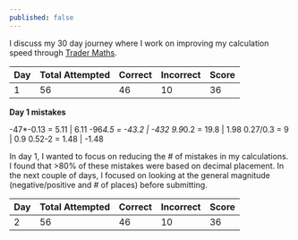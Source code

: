 ```yaml
---
published: false
---
```

I discuss my 30 day journey where I work on improving my calculation speed through [Trader Maths](http://tradermaths.com/tradermath/).

| Day | Total Attempted | Correct | Incorrect | Score |
|-----|-----------------|---------|-----------|-------|
| 1   | 56              | 46      | 10        | 36    |

**Day 1 mistakes**

-47*-0.13 = 5.11 | 6.11
-96*4.5 = -43.2 | -432
9.9*0.2 = 19.8 | 1.98
0.27/0.3 = 9 | 0.9
0.52-2 = 1.48 | -1.48

In day 1, I wanted to focus on reducing the # of mistakes in my calculations. I found that >80% of these mistakes were based on decimal placement. In the next couple of days, I focused on looking at the general magnitude (negative/positive and # of places) before submitting.

| Day | Total Attempted | Correct | Incorrect | Score |
|-----|-----------------|---------|-----------|-------|
| 2   | 56              | 46      | 10        | 36    |